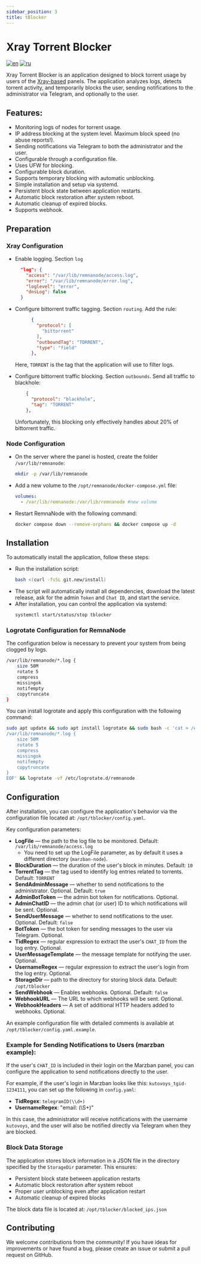 ```yaml
---
sidebar_position: 3
title: tBlocker
---
```


# Xray Torrent Blocker

[![en](https://img.shields.io/badge/lang-en-red)](https://github.com/kutovoys/xray-torrent-blocker/blob/main/README.md)
[![ru](https://img.shields.io/badge/lang-ru-blue)](https://github.com/kutovoys/xray-torrent-blocker/blob/main/README.ru.md)

Xray Torrent Blocker is an application designed to block torrent usage by users of the [Xray-based](https://github.com/XTLS/Xray-core) panels. The application analyzes logs, detects torrent activity, and temporarily blocks the user, sending notifications to the administrator via Telegram, and optionally to the user.

## Features:

- Monitoring logs of nodes for torrent usage.
- IP address blocking at the system level. Maximum block speed (no abuse reports!).
- Sending notifications via Telegram to both the administrator and the user.
- Configurable through a configuration file.
- Uses UFW for blocking.
- Configurable block duration.
- Supports temporary blocking with automatic unblocking.
- Simple installation and setup via systemd.
- Persistent block state between application restarts.
- Automatic block restoration after system reboot.
- Automatic cleanup of expired blocks.
- Supports webhook.

## Preparation

### Xray Configuration

- Enable logging. Section `log`
  ```json
    "log": {
      "access": "/var/lib/remnanode/access.log",
      "error": "/var/lib/remnanode/error.log",
      "loglevel": "error",
      "dnsLog": false
    }
- Configure bittorrent traffic tagging. Section `routing`. Add the rule:

  ```json
        {
          "protocol": [
            "bittorrent"
          ],
          "outboundTag": "TORRENT",
          "type": "field"
        },
  ```

  Here, `TORRENT` is the tag that the application will use to filter logs.

- Configure bittorrent traffic blocking. Section `outbounds`. Send all traffic to blackhole:
  ```json
      {
        "protocol": "blackhole",
        "tag": "TORRENT"
      },
  ```
  Unfortunately, this blocking only effectively handles about 20% of bittorrent traffic.

### Node Configuration

- On the server where the panel is hosted, create the folder `/var/lib/remnanode`:

  ```bash
  mkdir -p /var/lib/remnanode
  ```

- Add a new volume to the `/opt/remnanode/docker-compose.yml` file:

  ```yaml
  volumes:
    - /var/lib/remnanode:/var/lib/remnanode #new volume
  ```

- Restart RemnaNode with the following command:

  ```bash
  docker compose down --remove-orphans && docker compose up -d
  ```

## Installation

To automatically install the application, follow these steps:

- Run the installation script:
  ```bash
  bash <(curl -fsSL git.new/install)
  ```
- The script will automatically install all dependencies, download the latest release, ask for the admin `Token` and `Chat ID`, and start the service.
- After installation, you can control the application via systemd:
  ```bash
  systemctl start/status/stop tblocker
  ```

### Logrotate Configuration for RemnaNode

The configuration below is necessary to prevent your system from being clogged by logs.

```bash
/var/lib/remnanode/*.log {
    size 50M
    rotate 5
    compress
    missingok
    notifempty
    copytruncate
}
```

You can install logrotate and apply this configuration with the following command:

```bash
sudo apt update && sudo apt install logrotate && sudo bash -c 'cat > /etc/logrotate.d/remnanode <<EOF
/var/lib/remnanode/*.log {
    size 50M
    rotate 5
    compress
    missingok
    notifempty
    copytruncate
}
EOF' && logrotate -vf /etc/logrotate.d/remnanode
```

## Configuration

After installation, you can configure the application's behavior via the configuration file located at: `/opt/tblocker/config.yaml`.

Key configuration parameters:

- **LogFile** — the path to the log file to be monitored. Default: `/var/lib/remnanode/access.log`
  - You need to set up the LogFile parameter, as by default it uses a different directory (`marzban-node`).
- **BlockDuration** — the duration of the user's block in minutes. Default: `10`
- **TorrentTag** — the tag used to identify log entries related to torrents. Default: `TORRENT`
- **SendAdminMessage** — whether to send notifications to the administrator. Optional. Default: `true`
- **AdminBotToken** — the admin bot token for notifications. Optional.
- **AdminChatID** — the admin chat (or user) ID to which notifications will be sent. Optional.
- **SendUserMessage** — whether to send notifications to the user. Optional. Default: `false`
- **BotToken** — the bot token for sending messages to the user via Telegram. Optional.
- **TidRegex** — regular expression to extract the user's `CHAT_ID` from the log entry. Optional.
- **UserMessageTemplate** — the message template for notifying the user. Optional.
- **UsernameRegex** — regular expression to extract the user's login from the log entry. Optional.
- **StorageDir** — path to the directory for storing block data. Default: `/opt/tblocker`
- **SendWebhook** — Enables webhooks. Optional. Default: `false`
- **WebhookURL** — The URL to which webhooks will be sent. Optional.
- **WebhookHeaders** — A set of additional HTTP headers added to webhooks. Optional.

An example configuration file with detailed comments is available at `/opt/tblocker/config.yaml.example`.

### Example for Sending Notifications to Users (marzban example):

If the user's `CHAT_ID` is included in their login on the Marzban panel, you can configure the application to send notifications directly to the user.

For example, if the user's login in Marzban looks like this: `kutovoys_tgid-1234111`, you can set up the following in `config.yaml`:

- **TidRegex**: `telegramID(\\d+)`
- **UsernameRegex**: "email: (\\S+)"

In this case, the administrator will receive notifications with the username `kutovoys`, and the user will also be notified directly via Telegram when they are blocked.

### Block Data Storage

The application stores block information in a JSON file in the directory specified by the `StorageDir` parameter. This ensures:

- Persistent block state between application restarts
- Automatic block restoration after system reboot
- Proper user unblocking even after application restart
- Automatic cleanup of expired blocks

The block data file is located at: `/opt/tblocker/blocked_ips.json`

## Contributing

We welcome contributions from the community! If you have ideas for improvements or have found a bug, please create an issue or submit a pull request on GitHub.

